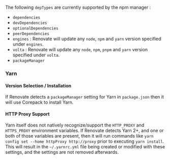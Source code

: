 The following `depTypes` are currently supported by the npm manager :

- `dependencies`
- `devDependencies`
- `optionalDependencies`
- `peerDependencies`
- `engines` : Renovate will update any `node`, `npm` and `yarn` version specified under `engines`.
- `volta` : Renovate will update any `node`, `npm`, `pnpm` and `yarn` version specified under `volta`.
- `packageManager`

### Yarn

#### Version Selection / Installation

If Renovate detects a `packageManager` setting for Yarn in `package.json` then it will use Corepack to install Yarn.

#### HTTP Proxy Support

Yarn itself does not natively recognize/support the `HTTP_PROXY` and `HTTPS_PROXY` environment variables.
If Renovate detects Yarn 2+, and one or both of those variables are present, then it will run commands like `yarn config set --home httpProxy http://proxy` prior to executing `yarn install`.
This will result in the `~/.yarnrc.yml` file being created or modified with these settings, and the settings are not removed afterwards.
